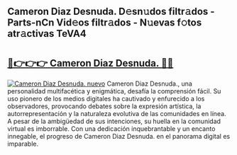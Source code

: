 ## Cameron Diaz Desnuda. D𝚎sn𝚞dos filtr𝚊dos - Parts-nCn Vid𝚎os filtr𝚊dos - N𝚞evas f𝚘tos atr𝚊ctivas TeVA4

# <h2><a href="http://mb2wvk.tromn.icu/?c=Cameron+Diaz+Desnuda.">🔗👉👉👉 Cameron Diaz Desnuda. 🔗🔗</a></h2>

[![Cameron Diaz Desnuda. nuevo](https://i.imgur.com/pEAQMta.gif)](http://mb2wvk.tromn.icu/?c=Cameron+Diaz+Desnuda.)
Cameron Diaz Desnuda., una personalidad multifacética y enigmática, desafía la comprensión fácil. Su uso pionero de los medios digitales ha cautivado y enfurecido a los observadores, provocando debates sobre la expresión artística, la autorrepresentación y la naturaleza evolutiva de las comunidades en línea. A pesar de la ambigüedad de sus intenciones, su huella en la comunidad virtual es imborrable. Con una dedicación inquebrantable y un encanto innegable, el progreso de Cameron Diaz Desnuda. en el panorama digital es imparable.
